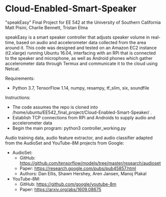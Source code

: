 # Cloud-Enabled-Smart-Speaker

"speakEasy"
Final Project for EE 542 at the University of Southern California
Matt Pisini, Charlie Bennett, Tristan Elma

speakEasy is a smart speaker controller that adjusts speaker volume in real-time, based on audio and accelerometer data collected from the area around it. This code was designed and tested on an Amazon EC2 instance (t2.xlarge) running Ubuntu 16.04, interfacing with an RPi that is connected to the speaker and microphone, as well as Android phones which gather accelerometer data through Termux and communicate it to the cloud using Netcat.

Requirements:
- Python 3.7, TensorFlow 1.14, numpy, resampy, tf_slim, six, soundfile

Instructions:
- The code assumes the repo is cloned into /home/ubuntu/EE542_final_project/Cloud-Enabled-Smart-Speaker/ .
- Establish TCP connections from RPi and Androids to supply audio and accelerometer data
- Begin the main program: python3 controller_working.py

Audio training data, audio feature extractor, and audio classifier adapted from the AudioSet and YouTube-8M projects from Google:
- AudioSet:
    - GitHub: https://github.com/tensorflow/models/tree/master/research/audioset
    - Paper: https://research.google.com/pubs/pub45857.html
    - Authors: Dan Ellis, Shawn Hershey, Aren Jansen, Manoj Plakal
- YouTube-8M:
    - GitHub: https://github.com/google/youtube-8m
    - Paper: https://arxiv.org/abs/1609.08675
